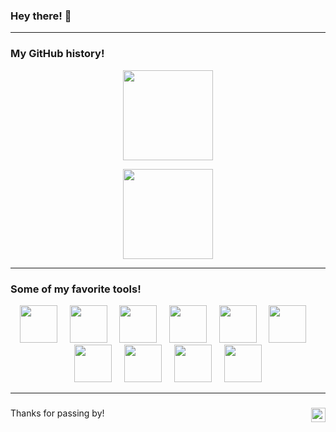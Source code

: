 ### Hey there! 👋

---

### My GitHub history!
<p align="center">
  <picture><img height="144" src="https://github-readme-stats.vercel.app/api?username=lucas-ht&show_icons=true&theme=apprentice&hide=contribs,prs"/></picture>
</p>

<p align="center">
  <picture><img height="144" src="/../snake/snake.svg"/></picture>
</p>

---

### Some of my favorite tools!
<p align="center">
  <picture><img height="60" src="https://cdn.jsdelivr.net/gh/devicons/devicon/icons/vscode/vscode-original.svg"/></picture>
  &nbsp;&nbsp;&nbsp;
  <picture><img height="60" src="https://cdn.jsdelivr.net/gh/devicons/devicon/icons/python/python-original.svg"/></picture>
  &nbsp;&nbsp;&nbsp;
  <picture><img height="60" src="https://cdn.jsdelivr.net/gh/devicons/devicon/icons/c/c-original.svg"/></picture>
  &nbsp;&nbsp;&nbsp;
  <picture><img height="60" src="https://cdn.jsdelivr.net/gh/devicons/devicon/icons/cplusplus/cplusplus-original.svg"/></picture>
  &nbsp;&nbsp;&nbsp;
  <picture><img height="60" src="https://cdn.jsdelivr.net/gh/devicons/devicon/icons/lua/lua-original.svg"/></picture>
  &nbsp;&nbsp;&nbsp;
  <picture><img height="60" src="https://cdn.jsdelivr.net/gh/devicons/devicon/icons/html5/html5-original.svg"/></picture>
  &nbsp;&nbsp;&nbsp;
  <picture><img height="60" src="https://cdn.jsdelivr.net/gh/devicons/devicon/icons/css3/css3-original.svg"/></picture>
  &nbsp;&nbsp;&nbsp;
  <picture><img height="60" src="https://cdn.jsdelivr.net/gh/devicons/devicon/icons/javascript/javascript-original.svg"/></picture>
  &nbsp;&nbsp;&nbsp;
  <picture><img height="60" src="https://cdn.jsdelivr.net/gh/devicons/devicon/icons/mysql/mysql-original.svg"/></picture>
  &nbsp;&nbsp;&nbsp;
  <picture><img height="60" src="https://cdn.jsdelivr.net/gh/devicons/devicon/icons/apple/apple-original.svg"/></picture>
</p>

---

###
Thanks for passing by! <picture><img height="23" align="right" src="https://komarev.com/ghpvc/?username=lucas-ht&color=blue"/></picture>
